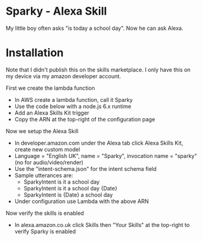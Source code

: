 # Sparky - Alexa Skill
My little boy often asks "is today a school day". Now he can ask Alexa.

# Installation
Note that I didn't publish this on the skills marketplace. I only have this on my device via my amazon developer account.

First we create the lambda function

- In AWS create a lambda function, call it Sparky
- Use the code below with a node.js 6.x runtime
- Add an Alexa Skills Kit trigger
- Copy the ARN at the top-right of the configuration page

Now we setup the Alexa Skill

- In developer.amazon.com under the Alexa tab click Alexa Skills Kit, create new custom model
- Language = "English UK", name = "Sparky", invocation name = "sparky" (no for audio/video/render)
- Use the "intent-schema.json" for the intent schema field
- Sample utterances are:
  - SparkyIntent is it a school day
  - SparkyIntent is it a school day {Date}
  - SparkyIntent is {Date} a school day
- Under configuration use Lambda with the above ARN

Now verify the skills is enabled

- In alexa.amazon.co.uk click Skills then "Your Skills" at the top-right to verify Sparky is enabled

